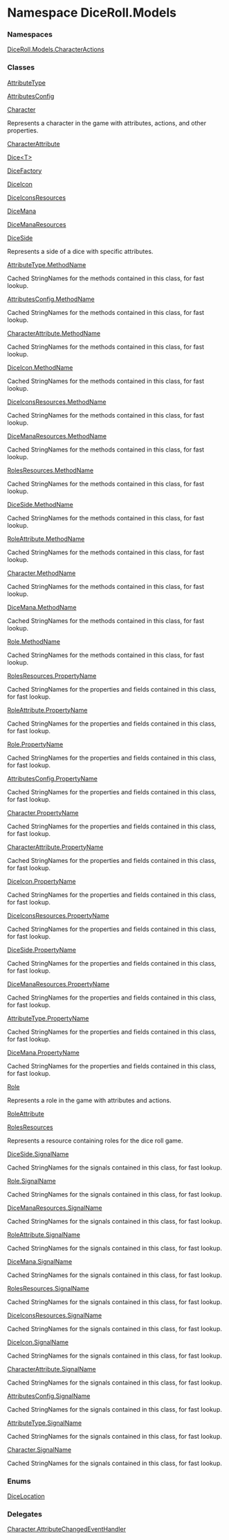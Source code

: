 # <a id="DiceRoll_Models"></a> Namespace DiceRoll.Models

### Namespaces

 [DiceRoll.Models.CharacterActions](DiceRoll.Models.CharacterActions.md)

### Classes

 [AttributeType](DiceRoll.Models.AttributeType.md)

 [AttributesConfig](DiceRoll.Models.AttributesConfig.md)

 [Character](DiceRoll.Models.Character.md)

Represents a character in the game with attributes, actions, and other properties.

 [CharacterAttribute](DiceRoll.Models.CharacterAttribute.md)

 [Dice<T\>](DiceRoll.Models.Dice\-1.md)

 [DiceFactory](DiceRoll.Models.DiceFactory.md)

 [DiceIcon](DiceRoll.Models.DiceIcon.md)

 [DiceIconsResources](DiceRoll.Models.DiceIconsResources.md)

 [DiceMana](DiceRoll.Models.DiceMana.md)

 [DiceManaResources](DiceRoll.Models.DiceManaResources.md)

 [DiceSide](DiceRoll.Models.DiceSide.md)

Represents a side of a dice with specific attributes.

 [AttributeType.MethodName](DiceRoll.Models.AttributeType.MethodName.md)

Cached StringNames for the methods contained in this class, for fast lookup.

 [AttributesConfig.MethodName](DiceRoll.Models.AttributesConfig.MethodName.md)

Cached StringNames for the methods contained in this class, for fast lookup.

 [CharacterAttribute.MethodName](DiceRoll.Models.CharacterAttribute.MethodName.md)

Cached StringNames for the methods contained in this class, for fast lookup.

 [DiceIcon.MethodName](DiceRoll.Models.DiceIcon.MethodName.md)

Cached StringNames for the methods contained in this class, for fast lookup.

 [DiceIconsResources.MethodName](DiceRoll.Models.DiceIconsResources.MethodName.md)

Cached StringNames for the methods contained in this class, for fast lookup.

 [DiceManaResources.MethodName](DiceRoll.Models.DiceManaResources.MethodName.md)

Cached StringNames for the methods contained in this class, for fast lookup.

 [RolesResources.MethodName](DiceRoll.Models.RolesResources.MethodName.md)

Cached StringNames for the methods contained in this class, for fast lookup.

 [DiceSide.MethodName](DiceRoll.Models.DiceSide.MethodName.md)

Cached StringNames for the methods contained in this class, for fast lookup.

 [RoleAttribute.MethodName](DiceRoll.Models.RoleAttribute.MethodName.md)

Cached StringNames for the methods contained in this class, for fast lookup.

 [Character.MethodName](DiceRoll.Models.Character.MethodName.md)

Cached StringNames for the methods contained in this class, for fast lookup.

 [DiceMana.MethodName](DiceRoll.Models.DiceMana.MethodName.md)

Cached StringNames for the methods contained in this class, for fast lookup.

 [Role.MethodName](DiceRoll.Models.Role.MethodName.md)

Cached StringNames for the methods contained in this class, for fast lookup.

 [RolesResources.PropertyName](DiceRoll.Models.RolesResources.PropertyName.md)

Cached StringNames for the properties and fields contained in this class, for fast lookup.

 [RoleAttribute.PropertyName](DiceRoll.Models.RoleAttribute.PropertyName.md)

Cached StringNames for the properties and fields contained in this class, for fast lookup.

 [Role.PropertyName](DiceRoll.Models.Role.PropertyName.md)

Cached StringNames for the properties and fields contained in this class, for fast lookup.

 [AttributesConfig.PropertyName](DiceRoll.Models.AttributesConfig.PropertyName.md)

Cached StringNames for the properties and fields contained in this class, for fast lookup.

 [Character.PropertyName](DiceRoll.Models.Character.PropertyName.md)

Cached StringNames for the properties and fields contained in this class, for fast lookup.

 [CharacterAttribute.PropertyName](DiceRoll.Models.CharacterAttribute.PropertyName.md)

Cached StringNames for the properties and fields contained in this class, for fast lookup.

 [DiceIcon.PropertyName](DiceRoll.Models.DiceIcon.PropertyName.md)

Cached StringNames for the properties and fields contained in this class, for fast lookup.

 [DiceIconsResources.PropertyName](DiceRoll.Models.DiceIconsResources.PropertyName.md)

Cached StringNames for the properties and fields contained in this class, for fast lookup.

 [DiceSide.PropertyName](DiceRoll.Models.DiceSide.PropertyName.md)

Cached StringNames for the properties and fields contained in this class, for fast lookup.

 [DiceManaResources.PropertyName](DiceRoll.Models.DiceManaResources.PropertyName.md)

Cached StringNames for the properties and fields contained in this class, for fast lookup.

 [AttributeType.PropertyName](DiceRoll.Models.AttributeType.PropertyName.md)

Cached StringNames for the properties and fields contained in this class, for fast lookup.

 [DiceMana.PropertyName](DiceRoll.Models.DiceMana.PropertyName.md)

Cached StringNames for the properties and fields contained in this class, for fast lookup.

 [Role](DiceRoll.Models.Role.md)

Represents a role in the game with attributes and actions.

 [RoleAttribute](DiceRoll.Models.RoleAttribute.md)

 [RolesResources](DiceRoll.Models.RolesResources.md)

Represents a resource containing roles for the dice roll game.

 [DiceSide.SignalName](DiceRoll.Models.DiceSide.SignalName.md)

Cached StringNames for the signals contained in this class, for fast lookup.

 [Role.SignalName](DiceRoll.Models.Role.SignalName.md)

Cached StringNames for the signals contained in this class, for fast lookup.

 [DiceManaResources.SignalName](DiceRoll.Models.DiceManaResources.SignalName.md)

Cached StringNames for the signals contained in this class, for fast lookup.

 [RoleAttribute.SignalName](DiceRoll.Models.RoleAttribute.SignalName.md)

Cached StringNames for the signals contained in this class, for fast lookup.

 [DiceMana.SignalName](DiceRoll.Models.DiceMana.SignalName.md)

Cached StringNames for the signals contained in this class, for fast lookup.

 [RolesResources.SignalName](DiceRoll.Models.RolesResources.SignalName.md)

Cached StringNames for the signals contained in this class, for fast lookup.

 [DiceIconsResources.SignalName](DiceRoll.Models.DiceIconsResources.SignalName.md)

Cached StringNames for the signals contained in this class, for fast lookup.

 [DiceIcon.SignalName](DiceRoll.Models.DiceIcon.SignalName.md)

Cached StringNames for the signals contained in this class, for fast lookup.

 [CharacterAttribute.SignalName](DiceRoll.Models.CharacterAttribute.SignalName.md)

Cached StringNames for the signals contained in this class, for fast lookup.

 [AttributesConfig.SignalName](DiceRoll.Models.AttributesConfig.SignalName.md)

Cached StringNames for the signals contained in this class, for fast lookup.

 [AttributeType.SignalName](DiceRoll.Models.AttributeType.SignalName.md)

Cached StringNames for the signals contained in this class, for fast lookup.

 [Character.SignalName](DiceRoll.Models.Character.SignalName.md)

Cached StringNames for the signals contained in this class, for fast lookup.

### Enums

 [DiceLocation](DiceRoll.Models.DiceLocation.md)

### Delegates

 [Character.AttributeChangedEventHandler](DiceRoll.Models.Character.AttributeChangedEventHandler.md)

